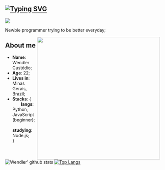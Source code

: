 ## [![Typing SVG](https://readme-typing-svg.herokuapp.com/?lines=Hello+World!+Welcome!&size=22)](https://git.io/typing-svg) 
![](https://komarev.com/ghpvc/?username=wendlercs&color=blue&style=for-the-badge)

Newbie programmer trying to be better everyday;

<img align="right" src="https://user-images.githubusercontent.com/13263031/158471939-34ea7390-7332-42f9-8839-0a957d5be4af.png" width="400" />

## About me 
* **Name**: Wendler Custódio;
* **Age**: 22;
* **Lives in**: Minas Gerais, Brazil;
* **Stacks**: { \
&nbsp;&nbsp;&nbsp;&nbsp;&nbsp;&nbsp; **langs**: Python, JavaScript (beginner); \
&nbsp;&nbsp;&nbsp;&nbsp;&nbsp;&nbsp; **studying**: Node.js; \
 } 

![Wendler' github stats](https://github-readme-stats.vercel.app/api?username=wendlercs&show_icons=true&count_private=true&line_height=21&theme=synthwave&hide_border=true)
[![Top Langs](https://github-readme-stats.vercel.app/api/top-langs/?username=wendlercs&layout=compact&theme=synthwave&hide=Handlebars&hide_border=true)](https://github.com/anuraghazra/github-readme-stats)


